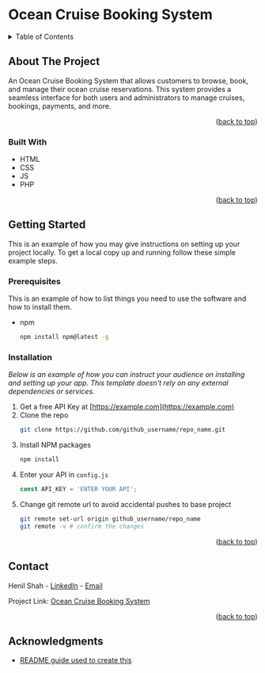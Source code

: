 <a id="readme-top"></a>
# Ocean Cruise Booking System

<!-- TABLE OF CONTENTS -->
<details>
  <summary>Table of Contents</summary>
  <ol>
    <li>
      <a href="#about-the-project">About The Project</a>
      <ul>
        <li><a href="#built-with">Built With</a></li>
      </ul>
    </li>
    <li>
      <a href="#getting-started">Getting Started</a>
      <ul>
        <li><a href="#prerequisites">Prerequisites</a></li>
        <li><a href="#installation">Installation</a></li>
      </ul>
    </li>
    <li><a href="#contact">Contact</a></li>
    <li><a href="#acknowledgments">Acknowledgments</a></li>
  </ol>
</details>


<!-- ABOUT THE PROJECT -->
## About The Project

An Ocean Cruise Booking System that allows customers to browse, book, and manage their ocean cruise reservations. This system provides a seamless interface for both users and administrators to manage cruises, bookings, payments, and more.

<p align="right">(<a href="#readme-top">back to top</a>)</p>


### Built With

* HTML
* CSS
* JS
* PHP

<p align="right">(<a href="#readme-top">back to top</a>)</p>


<!-- GETTING STARTED -->
## Getting Started

This is an example of how you may give instructions on setting up your project locally.
To get a local copy up and running follow these simple example steps.

### Prerequisites

This is an example of how to list things you need to use the software and how to install them.
* npm
  ```sh
  npm install npm@latest -g
  ```

### Installation

_Below is an example of how you can instruct your audience on installing and setting up your app. This template doesn't rely on any external dependencies or services._

1. Get a free API Key at [https://example.com](https://example.com)
2. Clone the repo
   ```sh
   git clone https://github.com/github_username/repo_name.git
   ```
3. Install NPM packages
   ```sh
   npm install
   ```
4. Enter your API in `config.js`
   ```js
   const API_KEY = 'ENTER YOUR API';
   ```
5. Change git remote url to avoid accidental pushes to base project
   ```sh
   git remote set-url origin github_username/repo_name
   git remote -v # confirm the changes
   ```

<p align="right">(<a href="#readme-top">back to top</a>)</p>


<!-- CONTACT -->
## Contact

Henil Shah - [LinkedIn](https://www.linkedin.com/in/ssh-henil) - [Email](henilshahssh@gmail.com)

Project Link: [Ocean Cruise Booking System](https://github.com/henilshahssh/ocean-cruise-booking-system)

<p align="right">(<a href="#readme-top">back to top</a>)</p>


<!-- ACKNOWLEDGMENTS -->
## Acknowledgments

* [README guide used to create this](https://github.com/othneildrew/Best-README-Template/blob/main/README.md)
